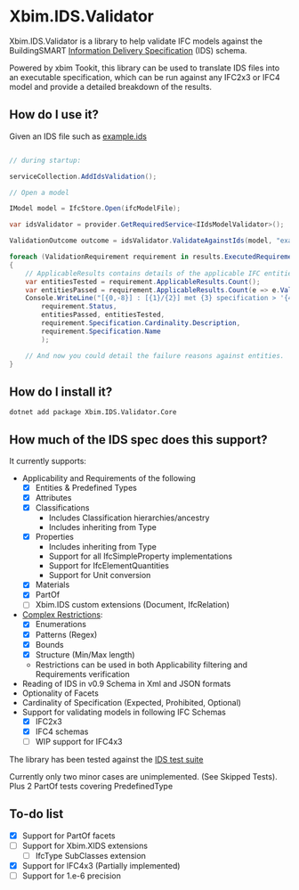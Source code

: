 # Xbim.IDS.Validator


Xbim.IDS.Validator is a library to help validate IFC models against the 
BuildingSMART [Information Delivery Specification](https://github.com/buildingSMART/IDS/tree/master/Documentation) (IDS) schema.

Powered by xbim Tookit, this library can be used to translate IDS files into an executable specification, 
which can be run against any IFC2x3 or IFC4 model and provide a detailed breakdown of the results.


## How do I use it?

Given an IDS file such as [example.ids](https://raw.githubusercontent.com/andyward/Xbim.IDS.Validator/master/Xbim.IDS.Validator.Core.Tests/TestModels/Example.ids?token=GHSAT0AAAAAABYNDJ4NB3E6GAGY7ZR7QFNQY5O2P3Q])


```csharp

// during startup:

serviceCollection.AddIdsValidation();

// Open a model

IModel model = IfcStore.Open(ifcModelFile);

var idsValidator = provider.GetRequiredService<IIdsModelValidator>();

ValidationOutcome outcome = idsValidator.ValidateAgainstIds(model, "example.ids", logger)

foreach (ValidationRequirement requirement in results.ExecutedRequirements)
{
    // ApplicableResults contains details of the applicable IFC entities tested
    var entitiesTested = requirement.ApplicableResults.Count();
    var entitiesPassed = requirement.ApplicableResults.Count(e => e.ValidationStatus == ValidationStatus.Success);
    Console.WriteLine("[{0,-8}] : [{1}/{2}] met {3} specification > '{4}' ", 
        requirement.Status, 
        entitiesPassed, entitiesTested,
        requirement.Specification.Cardinality.Description, 
        requirement.Specification.Name
        );

    // And now you could detail the failure reasons against entities.
}
```

## How do I install it?

```
dotnet add package Xbim.IDS.Validator.Core
```

## How much of the IDS spec does this support?

It currently supports:
- Applicability and Requirements of the following
    - [x] Entities & Predefined Types
    - [x] Attributes
    - [x] Classifications
        - Includes Classification hierarchies/ancestry
        - Includes inheriting from Type
    - [x] Properties
        - Includes inheriting from Type
        - Support for all IfcSimpleProperty implementations
        - Support for IfcElementQuantities
        - Support for Unit conversion
    - [x] Materials
    - [x] PartOf
    - [ ] Xbim.IDS custom extensions (Document, IfcRelation)
- [Complex Restrictions](https://github.com/buildingSMART/IDS/blob/master/Documentation/restrictions.md):
    - [x] Enumerations
    - [x] Patterns (Regex)
    - [x] Bounds
    - [x] Structure (Min/Max length)
    - Restrictions can be used in both Applicability filtering and Requirements verification
- Reading of IDS in v0.9 Schema in Xml and JSON formats
- Optionality of Facets
- Cardinality of Specification (Expected, Prohibited, Optional)
- Support for validating models in following IFC Schemas
    - [x] IFC2x3
    - [x] IFC4 schemas
    - [ ] WIP support for IFC4x3

The library has been tested against the [IDS test suite](https://github.com/buildingSMART/IDS/blob/master/Documentation/developer-guide.md#checking-ids-against-ifc)

Currently only two minor cases are unimplemented. (See Skipped Tests). Plus 2 PartOf tests covering PredefinedType 

## To-do list

- [x] Support for PartOf facets
- [ ] Support for Xbim.XIDS extensions
    - [ ] IfcType SubClasses extension
- [x] Support for IFC4x3 (Partially implemented)
- [ ] Support for 1.e-6 precision
